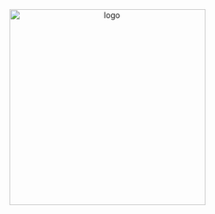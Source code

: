 
<div align = "center">
<img src="https://github.com/leotodisco/Textifier/assets/80098232/dbcf66ee-e265-463e-bffb-0f4550f0f17a" alt="logo" width="350"/>
</div>
